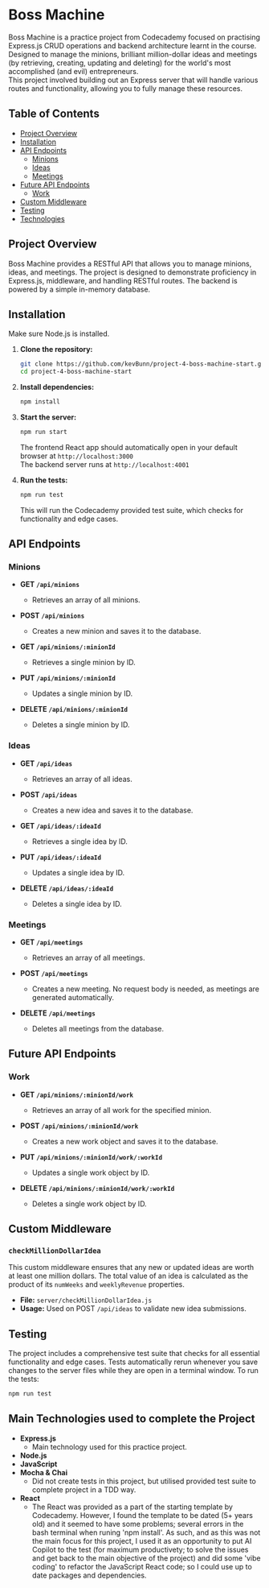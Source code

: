 
# Boss Machine

Boss Machine is a practice project from Codecademy focused on practising Express.js CRUD operations and backend architecture learnt in the course.  
Designed to manage the minions, brilliant million-dollar ideas and meetings (by retrieving, creating, updating and deleting) for the world's most accomplished (and evil) entrepreneurs.  
This project involved building out an Express server that will handle various routes and functionality, allowing you to fully manage these resources.

## Table of Contents

- [Project Overview](#project-overview)
- [Installation](#installation)
- [API Endpoints](#api-endpoints)
  - [Minions](#minions)
  - [Ideas](#ideas)
  - [Meetings](#meetings)
- [Future API Endpoints](#future-api-endpoints)
  - [Work](#work)
- [Custom Middleware](#custom-middleware)
- [Testing](#testing)
- [Technologies](#technologies)

## Project Overview

Boss Machine provides a RESTful API that allows you to manage minions, ideas, and meetings. The project is designed to demonstrate proficiency in Express.js, middleware, and handling RESTful routes. The backend is powered by a simple in-memory database.

## Installation
Make sure Node.js is installed.

1. **Clone the repository:**
   ```bash
   git clone https://github.com/kevBunn/project-4-boss-machine-start.git
   cd project-4-boss-machine-start
   ```

2. **Install dependencies:**
   ```bash
   npm install
   ```

3. **Start the server:**
   ```bash
   npm run start
   ```

   The frontend React app should automatically open in your default browser at `http://localhost:3000`  
   The backend server runs at `http://localhost:4001`

4. **Run the tests:**
   ```bash
   npm run test
   ```

   This will run the Codecademy provided test suite, which checks for functionality and edge cases.

## API Endpoints

### Minions

- **GET `/api/minions`**
  - Retrieves an array of all minions.

- **POST `/api/minions`**
  - Creates a new minion and saves it to the database.

- **GET `/api/minions/:minionId`**
  - Retrieves a single minion by ID.

- **PUT `/api/minions/:minionId`**
  - Updates a single minion by ID.

- **DELETE `/api/minions/:minionId`**
  - Deletes a single minion by ID.

### Ideas

- **GET `/api/ideas`**
  - Retrieves an array of all ideas.

- **POST `/api/ideas`**
  - Creates a new idea and saves it to the database.

- **GET `/api/ideas/:ideaId`**
  - Retrieves a single idea by ID.

- **PUT `/api/ideas/:ideaId`**
  - Updates a single idea by ID.

- **DELETE `/api/ideas/:ideaId`**
  - Deletes a single idea by ID.

### Meetings

- **GET `/api/meetings`**
  - Retrieves an array of all meetings.

- **POST `/api/meetings`**
  - Creates a new meeting. No request body is needed, as meetings are generated automatically.

- **DELETE `/api/meetings`**
  - Deletes all meetings from the database.

## Future API Endpoints

### Work
- **GET `/api/minions/:minionId/work`**
  - Retrieves an array of all work for the specified minion.

- **POST `/api/minions/:minionId/work`**
  - Creates a new work object and saves it to the database.

- **PUT `/api/minions/:minionId/work/:workId`**
  - Updates a single work object by ID.

- **DELETE `/api/minions/:minionId/work/:workId`**
  - Deletes a single work object by ID.

## Custom Middleware

### `checkMillionDollarIdea`

This custom middleware ensures that any new or updated ideas are worth at least one million dollars. The total value of an idea is calculated as the product of its `numWeeks` and `weeklyRevenue` properties.

- **File:** `server/checkMillionDollarIdea.js`
- **Usage:** Used on POST `/api/ideas` to validate new idea submissions.

## Testing

The project includes a comprehensive test suite that checks for all essential functionality and edge cases. Tests automatically rerun whenever you save changes to the server files while they are open in a terminal window. To run the tests:

```bash
npm run test
```

## Main Technologies used to complete the Project

- **Express.js**
  - Main technology used for this practice project.
- **Node.js** 
- **JavaScript**
- **Mocha & Chai**
  - Did not create tests in this project, but utilised provided test suite to complete project in a TDD way.
- **React**
  - The React was provided as a part of the starting template by Codecademy. However, I found the template to be dated (5+ years old) and it seemed to have some problems; several errors in the bash terminal when runing 'npm install'. As such, and as this was not the main focus for this project, I used it as an opportunity to put AI Copilot to the test (for maximum productivety; to solve the issues and get back to the main objective of the project) and did some 'vibe coding' to refactor the JavaScript React code; so I could use up to date packages and dependencies.

